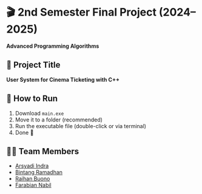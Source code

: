 # 🎬 2nd Semester Final Project (2024–2025)  
**Advanced Programming Algorithms**

## 📌 Project Title
**User System for Cinema Ticketing with C++**

## 🚀 How to Run
1. Download `main.exe`
2. Move it to a folder (recommended)
3. Run the executable file (double-click or via terminal)  
4. Done 🎉

## 👨‍💻 Team Members
- [Arsyadi Indra](https://github.com/indraprhmbd)  
- [Bintang Ramadhan](https://github.com/TangRmdhn)  
- [Raihan Buono](https://github.com/Rai710)  
- [Farabian Nabil](https://github.com/Fronz31)
